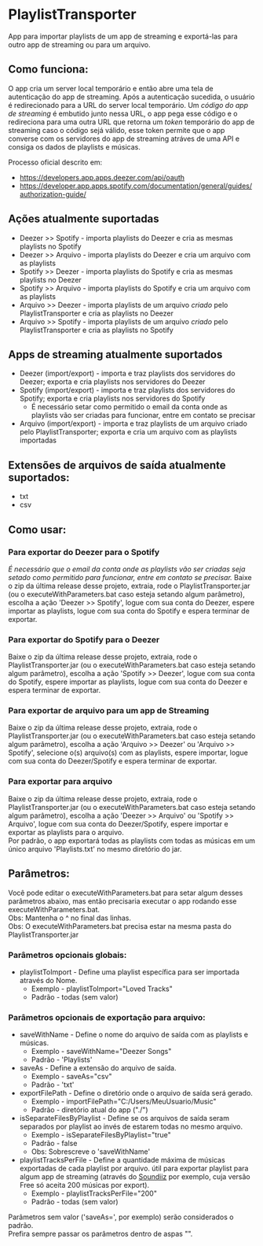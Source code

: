 # PlaylistTransporter

App para importar playlists de um app de streaming e exportá-las para outro app de streaming ou para um arquivo.

## Como funciona:
O app cria um server local temporário e então abre uma tela de autenticação do app de streaming. Após a autenticação sucedida, o usuário é redirecionado para a URL do server local temporário. Um *código do app de streaming* é embutido junto nessa URL, o app pega esse código e o redireciona para uma outra URL que retorna um *token* temporário do app de streaming caso o código sejá válido, esse token permite que o app converse com os servidores do app de streaming atráves de uma API e consiga os dados de playlists e músicas. 

Processo oficial descrito em: 
* https://developers.app.apps.deezer.com/api/oauth
* https://developer.app.apps.spotify.com/documentation/general/guides/authorization-guide/

## Ações atualmente suportadas
* Deezer >> Spotify - importa playlists do Deezer e cria as mesmas playlists no Spotify
* Deezer >> Arquivo - importa playlists do Deezer e cria um arquivo com as playlists
* Spotify >> Deezer - importa playlists do Spotify e cria as mesmas playlists no Deezer
* Spotify >> Arquivo - importa playlists do Spotify e cria um arquivo com as playlists
* Arquivo >> Deezer - importa playlists de um arquivo *criado* pelo PlaylistTransporter e cria as playlists no Deezer
* Arquivo >> Spotify - importa playlists de um arquivo *criado* pelo PlaylistTransporter e cria as playlists no Spotify

## Apps de streaming atualmente suportados
* Deezer (import/export) - importa e traz playlists dos servidores do Deezer; exporta e cria playlists nos servidores do Deezer
* Spotify (import/export) - importa e traz playlists dos servidores do Spotify; exporta e cria playlists nos servidores do Spotify 
   * É necessário setar como permitido o email da conta onde as playlists vão ser criadas para funcionar, entre em contato se precisar
* Arquivo (import/export) - importa e traz playlists de um arquivo criado pelo PlaylistTransporter; exporta e cria um arquivo com as playlists importadas

## Extensões de arquivos de saída atualmente suportados:
* txt
* csv

## Como usar:

### Para exportar do Deezer para o Spotify
*É necessário que o email da conta onde as playlists vão ser criadas seja setado como permitido para funcionar, entre em contato se precisar.* Baixe o zip da última release desse projeto, extraia, rode o PlaylistTransporter.jar (ou o executeWithParameters.bat caso esteja setando algum parâmetro), escolha a ação 'Deezer >> Spotify', logue com sua conta do Deezer, espere importar as playlists, logue com sua conta do Spotify e espera terminar de exportar.

### Para exportar do Spotify para o Deezer
Baixe o zip da última release desse projeto, extraia, rode o PlaylistTransporter.jar (ou o executeWithParameters.bat caso esteja setando algum parâmetro), escolha a ação 'Spotify >> Deezer', logue com sua conta do Spotify, espere importar as playlists, logue com sua conta do Deezer e espera terminar de exportar.

### Para exportar de arquivo para um app de Streaming
Baixe o zip da última release desse projeto, extraia, rode o PlaylistTransporter.jar (ou o executeWithParameters.bat caso esteja setando algum parâmetro), escolha a ação 'Arquivo >> Deezer' ou 'Arquivo >> Spotify', selecione o(s) arquivo(s) com as playlists, espere importar, logue com sua conta do Deezer/Spotify e espera terminar de exportar.

### Para exportar para arquivo
Baixe o zip da última release desse projeto, extraia, rode o PlaylistTransporter.jar (ou o executeWithParameters.bat caso esteja setando algum parâmetro), escolha a ação 'Deezer >> Arquivo' ou 'Spotify >> Arquivo', logue com sua conta do Deezer/Spotify, espere importar e exportar as playlists para o arquivo.\
Por padrão, o app exportará todas as playlists com todas as músicas em um único arquivo 'Playlists.txt' no mesmo diretório do jar.

## Parâmetros:

Você pode editar o executeWithParameters.bat para setar algum desses parâmetros abaixo, mas então precisaria executar o app rodando esse executeWithParameters.bat.\
Obs: Mantenha o ^ no final das linhas.\
Obs: O executeWithParameters.bat precisa estar na mesma pasta do PlaylistTransporter.jar

### Parâmetros opcionais globais:
* playlistToImport - Define uma playlist específica para ser importada através do Nome.
    * Exemplo - playlistToImport="Loved Tracks"
    * Padrão - todas (sem valor)
### Parâmetros opcionais de exportação para arquivo:
* saveWithName - Define o nome do arquivo de saída com as playlists e músicas.
    * Exemplo - saveWithName="Deezer Songs"
    * Padrão - 'Playlists' 
* saveAs - Define a extensão do arquivo de saída.
    * Exemplo - saveAs="csv"
    * Padrão - 'txt'
* exportFilePath - Define o diretório onde o arquivo de saída será gerado.
    * Exemplo - importFilePath="C:/Users/MeuUsuario/Music"
    * Padrão - diretório atual do app ("./")
* isSeparateFilesByPlaylist - Define se os arquivos de saída seram separados por playlist ao invés de estarem todas no mesmo arquivo.
    * Exemplo - isSeparateFilesByPlaylist="true"
    * Padrão - false
    * Obs: Sobrescreve o 'saveWithName'
* playlistTracksPerFile - Define a quantidade máxima de músicas exportadas de cada playlist por arquivo. útil para exportar playlist para algum app de streaming (através do [Soundiiz](https://soundiiz.com/pt/) por exemplo, cuja versão Free só aceita 200 músicas por export). 
    * Exemplo - playlistTracksPerFile="200"
    * Padrão - todas (sem valor)

Parâmetros sem valor ('saveAs=', por exemplo) serão considerados o padrão.\
Prefira sempre passar os parâmetros dentro de aspas "".
